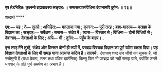 **एष तेऽभिहित: कृत्स्नो ब्रह्मवादस्य सङ्ग्रह: ।** **समासव्यासविधिना देवानामपि दुर्गम: ॥ २३॥** 

शब्दार्थ **** 

**एष:—** **यह** **; ते—** **तुमसे** **; अभिहित:—** **बतलाया गया** **; कृत्स्न:—** **पूरी तरह** **; ब्रह्म-वादस्य—** **परब्रह्म के विज्ञान का** **; सङ्ग्रह:—** **सर्वेक्षण** **; समास—** **संक्षेप में** **; व्यास—** **विस्तार से** **; विधिना—** **दोनों विधियों से** **; देवानाम्—** **देवताओं के लिए** **; अपि—** **भी** **;** **दुर्गम:—** **पहुँच के बाहर।** **.** 

**इस तरह मैंने तुश्हें, संक्षेप और विस्तार दोनों ही रूपों में, परब्रह्म विषयक विज्ञान का पूर्ण** **व्यौरा बतला दिया। यह विज्ञान देवताओं के लिए भी समझ पाना अत्यन्त कठिन है।** **तात्पर्य :** *देवानाम्* शब्द उन जीवों का सूचक है, जो रजोगुणी हैं (यथा देवता, सन्त तथा पवित्र दार्शनिक) किन्तु फिर भी परब्रह्म को नहीं समझ पाते, क्योंकि उनमें भगवान् के प्रति पूर्ण समर्पण का अभाव है।  
